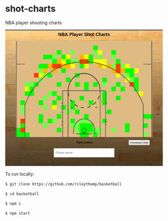 # shot-charts

NBA player shooting charts

![bballchart](screenshot.png)

To run locally:

```$ git clone https://github.com/rileythomp/basketball```

```$ cd basketball```

```$ npm i```

```$ npm start```
